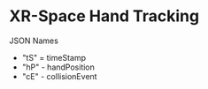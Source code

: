 # XR-Space Hand Tracking

JSON Names
- "tS" = timeStamp
- "hP" - handPosition
- "cE" - collisionEvent